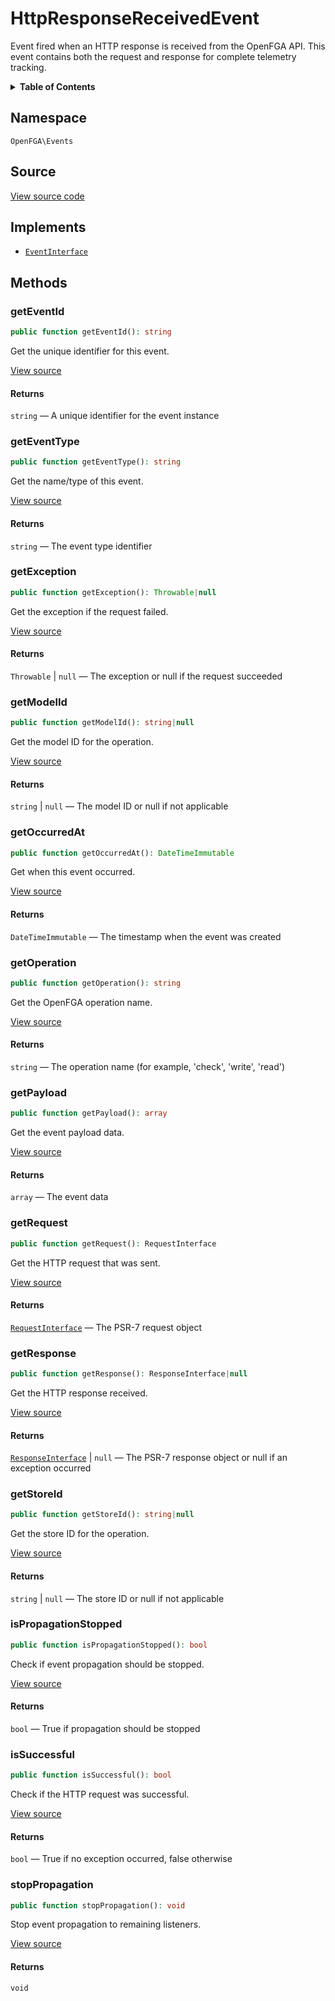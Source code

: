 # HttpResponseReceivedEvent

Event fired when an HTTP response is received from the OpenFGA API. This event contains both the request and response for complete telemetry tracking.

<details>
<summary><strong>Table of Contents</strong></summary>

- [Namespace](#namespace)
- [Source](#source)
- [Implements](#implements)
- [Methods](#methods)

- [`getEventId()`](#geteventid)
  - [`getEventType()`](#geteventtype)
  - [`getException()`](#getexception)
  - [`getModelId()`](#getmodelid)
  - [`getOccurredAt()`](#getoccurredat)
  - [`getOperation()`](#getoperation)
  - [`getPayload()`](#getpayload)
  - [`getRequest()`](#getrequest)
  - [`getResponse()`](#getresponse)
  - [`getStoreId()`](#getstoreid)
  - [`isPropagationStopped()`](#ispropagationstopped)
  - [`isSuccessful()`](#issuccessful)
  - [`stopPropagation()`](#stoppropagation)

</details>

## Namespace

`OpenFGA\Events`

## Source

[View source code](https://github.com/evansims/openfga-php/blob/main/src/Events/HttpResponseReceivedEvent.php)

## Implements

- [`EventInterface`](EventInterface.md)

## Methods

### getEventId

```php
public function getEventId(): string

```

Get the unique identifier for this event.

[View source](https://github.com/evansims/openfga-php/blob/main/src/Events/AbstractEvent.php#L40)

#### Returns

`string` — A unique identifier for the event instance

### getEventType

```php
public function getEventType(): string

```

Get the name/type of this event.

[View source](https://github.com/evansims/openfga-php/blob/main/src/Events/AbstractEvent.php#L49)

#### Returns

`string` — The event type identifier

### getException

```php
public function getException(): Throwable|null

```

Get the exception if the request failed.

[View source](https://github.com/evansims/openfga-php/blob/main/src/Events/HttpResponseReceivedEvent.php#L53)

#### Returns

`Throwable` &#124; `null` — The exception or null if the request succeeded

### getModelId

```php
public function getModelId(): string|null

```

Get the model ID for the operation.

[View source](https://github.com/evansims/openfga-php/blob/main/src/Events/HttpResponseReceivedEvent.php#L63)

#### Returns

`string` &#124; `null` — The model ID or null if not applicable

### getOccurredAt

```php
public function getOccurredAt(): DateTimeImmutable

```

Get when this event occurred.

[View source](https://github.com/evansims/openfga-php/blob/main/src/Events/AbstractEvent.php#L58)

#### Returns

`DateTimeImmutable` — The timestamp when the event was created

### getOperation

```php
public function getOperation(): string

```

Get the OpenFGA operation name.

[View source](https://github.com/evansims/openfga-php/blob/main/src/Events/HttpResponseReceivedEvent.php#L73)

#### Returns

`string` — The operation name (for example, &#039;check&#039;, &#039;write&#039;, &#039;read&#039;)

### getPayload

```php
public function getPayload(): array

```

Get the event payload data.

[View source](https://github.com/evansims/openfga-php/blob/main/src/Events/AbstractEvent.php#L67)

#### Returns

`array` — The event data

### getRequest

```php
public function getRequest(): RequestInterface

```

Get the HTTP request that was sent.

[View source](https://github.com/evansims/openfga-php/blob/main/src/Events/HttpResponseReceivedEvent.php#L83)

#### Returns

[`RequestInterface`](Requests/RequestInterface.md) — The PSR-7 request object

### getResponse

```php
public function getResponse(): ResponseInterface|null

```

Get the HTTP response received.

[View source](https://github.com/evansims/openfga-php/blob/main/src/Events/HttpResponseReceivedEvent.php#L93)

#### Returns

[`ResponseInterface`](Responses/ResponseInterface.md) &#124; `null` — The PSR-7 response object or null if an exception occurred

### getStoreId

```php
public function getStoreId(): string|null

```

Get the store ID for the operation.

[View source](https://github.com/evansims/openfga-php/blob/main/src/Events/HttpResponseReceivedEvent.php#L103)

#### Returns

`string` &#124; `null` — The store ID or null if not applicable

### isPropagationStopped

```php
public function isPropagationStopped(): bool

```

Check if event propagation should be stopped.

[View source](https://github.com/evansims/openfga-php/blob/main/src/Events/AbstractEvent.php#L76)

#### Returns

`bool` — True if propagation should be stopped

### isSuccessful

```php
public function isSuccessful(): bool

```

Check if the HTTP request was successful.

[View source](https://github.com/evansims/openfga-php/blob/main/src/Events/HttpResponseReceivedEvent.php#L113)

#### Returns

`bool` — True if no exception occurred, false otherwise

### stopPropagation

```php
public function stopPropagation(): void

```

Stop event propagation to remaining listeners.

[View source](https://github.com/evansims/openfga-php/blob/main/src/Events/AbstractEvent.php#L85)

#### Returns

`void`
